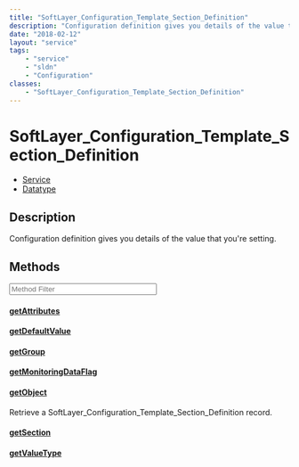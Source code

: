 ```yaml
---
title: "SoftLayer_Configuration_Template_Section_Definition"
description: "Configuration definition gives you details of the value that you're setting."
date: "2018-02-12"
layout: "service"
tags:
    - "service"
    - "sldn"
    - "Configuration"
classes:
    - "SoftLayer_Configuration_Template_Section_Definition"
---
```

# SoftLayer_Configuration_Template_Section_Definition
<div id='service-datatype'>
    <ul id='sldn-reference-tabs'>
    <li id='service'> <a href='/reference/services/SoftLayer_Configuration_Template_Section_Definition' >Service</a></li>    <li id='datatype'> <a href='/reference/datatypes/SoftLayer_Configuration_Template_Section_Definition' >Datatype</a></li>
    </ul>
</div>

## Description
Configuration definition gives you details of the value that you're setting. 



        
<div id="properties" class="content service-content">

## Methods

<div class="view-filters">
    <div class="clearfix">
        <div class="search-input-box">
            <input placeholder="Method Filter" onkeyup="titleSearch(inputId='edit-combine', divId='method-div', elementClass='method-row')" 
                type="text" id="edit-combine" value="" size="30" maxlength="128" class="form-text">
        </div>
    </div>
</div>

<div id="method-div">

<div class="method-row">

#### [getAttributes](/reference/services/SoftLayer_Configuration_Template_Section_Definition/getAttributes)

</div>

<div class="method-row">

#### [getDefaultValue](/reference/services/SoftLayer_Configuration_Template_Section_Definition/getDefaultValue)

</div>

<div class="method-row">

#### [getGroup](/reference/services/SoftLayer_Configuration_Template_Section_Definition/getGroup)

</div>

<div class="method-row">

#### [getMonitoringDataFlag](/reference/services/SoftLayer_Configuration_Template_Section_Definition/getMonitoringDataFlag)

</div>

<div class="method-row">

#### [getObject](/reference/services/SoftLayer_Configuration_Template_Section_Definition/getObject)
Retrieve a SoftLayer_Configuration_Template_Section_Definition record.
</div>

<div class="method-row">

#### [getSection](/reference/services/SoftLayer_Configuration_Template_Section_Definition/getSection)

</div>

<div class="method-row">

#### [getValueType](/reference/services/SoftLayer_Configuration_Template_Section_Definition/getValueType)

</div>
</div>

</div>

